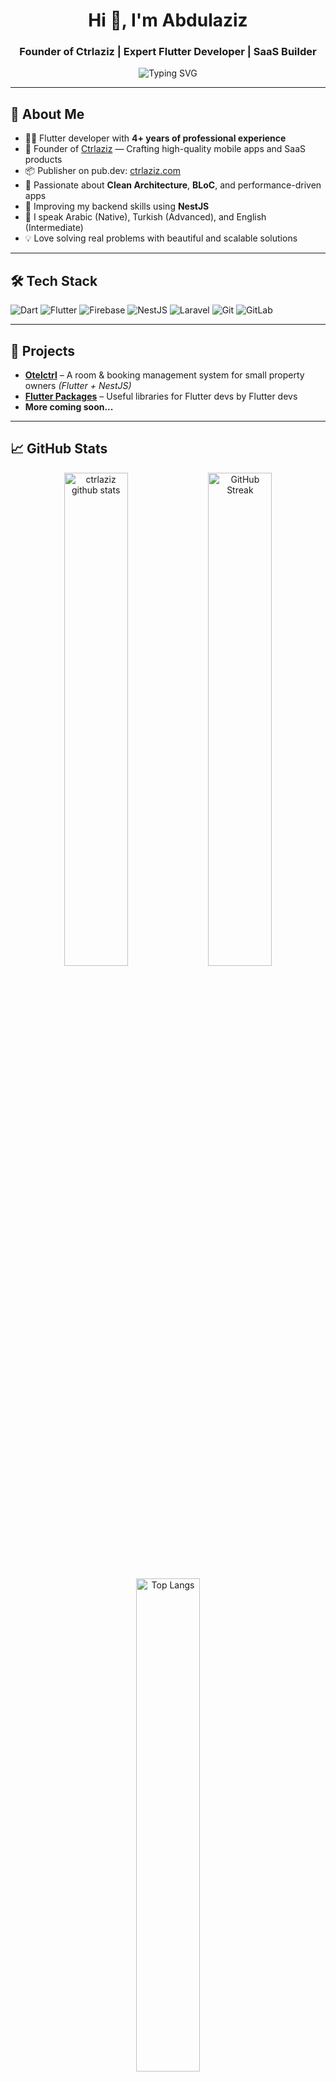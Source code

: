 <h1 align="center">Hi 👋, I'm Abdulaziz</h1>
<h3 align="center">Founder of Ctrlaziz | Expert Flutter Developer | SaaS Builder</h3>

<p align="center">
  <img src="https://readme-typing-svg.demolab.com?font=Fira+Code&weight=500&pause=1000&center=true&vCenter=true&width=450&lines=Flutter+Developer+%F0%9F%92%BB;SaaS+Architect+%F0%9F%92%BC;Clean+Code+Evangelist+%F0%9F%95%9C%EF%B8%8F;Open+Source+Contributor+%F0%9F%93%9D%EF%B8%8F" alt="Typing SVG" />
</p>

---

## 🔹 About Me

- 👨‍💻 Flutter developer with **4+ years of professional experience**
- 🏢 Founder of [Ctrlaziz](https://ctrlaziz.com) — Crafting high-quality mobile apps and SaaS products  
- 📦 Publisher on pub.dev: [ctrlaziz.com](https://pub.dev/publishers/ctrlaziz.com)
- 🚀 Passionate about **Clean Architecture**, **BLoC**, and performance-driven apps
- 🔁 Improving my backend skills using **NestJS**
- 💬 I speak Arabic (Native), Turkish (Advanced), and English (Intermediate)
- 💡 Love solving real problems with beautiful and scalable solutions

---

## 🛠️ Tech Stack

![Dart](https://img.shields.io/badge/Dart-0175C2?style=for-the-badge&logo=dart&logoColor=white)
![Flutter](https://img.shields.io/badge/Flutter-02569B?style=for-the-badge&logo=flutter&logoColor=white)
![Firebase](https://img.shields.io/badge/Firebase-FFCA28?style=for-the-badge&logo=firebase&logoColor=white)
![NestJS](https://img.shields.io/badge/NestJS-E0234E?style=for-the-badge&logo=nestjs&logoColor=white)
![Laravel](https://img.shields.io/badge/Laravel-FF2D20?style=for-the-badge&logo=laravel&logoColor=white)
![Git](https://img.shields.io/badge/Git-F05032?style=for-the-badge&logo=git&logoColor=white)
![GitLab](https://img.shields.io/badge/GitLab-FC6D26?style=for-the-badge&logo=gitlab&logoColor=white)

---

## 🚀 Projects

- **[Otelctrl](https://otelctrl.com)** – A room & booking management system for small property owners *(Flutter + NestJS)*
- **[Flutter Packages](https://pub.dev/publishers/ctrlaziz.com)** – Useful libraries for Flutter devs by Flutter devs
- **More coming soon...**

---

## 📈 GitHub Stats

<p align="center">
  <img src="https://github-readme-stats.vercel.app/api?username=ctrlaziz&show_icons=true&theme=radical" alt="ctrlaziz github stats" width="45%" />
  <img src="https://github-readme-streak-stats.herokuapp.com/?user=ctrlaziz&theme=radical" alt="GitHub Streak" width="45%" />
</p>

<p align="center">
  <img src="https://github-readme-stats.vercel.app/api/top-langs/?username=ctrlaziz&layout=compact&theme=radical" alt="Top Langs" width="45%" />
</p>

---

## 📫 Contact Me

- ✉️ Email: [info@ctrlaziz.com](mailto:info@ctrlaziz.com)  
- 💼 LinkedIn: [ctrl-aziz](https://www.linkedin.com/in/ctrl-aziz)  
- 🧑‍💻 GitHub: [ctrlaziz](https://github.com/ctrlaziz)  
- 🌐 Website: [ctrlaziz.com](https://ctrlaziz.com)

---

> ✨ *"Modern Programming & Creative Development."* – Official slogan of Ctrlaziz
